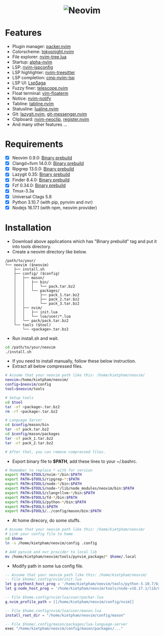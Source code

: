 <h1 align="center">
  <img src="https://raw.githubusercontent.com/neovim/neovim.github.io/master/logos/neovim-logo-300x87.png" alt="Neovim">
</h1>

# Features
- Plugin manager: [packer.nvim](https://github.com/wbthomason/packer.nvim)
- Colorscheme: [tokyonight.nvim](https://github.com/folke/tokyonight.nvim)
- File explorer: [nvim-tree.lua](https://github.com/nvim-tree/nvim-tree.lua)
- Startup: [alpha-nvim](https://github.com/goolord/alpha-nvim)
- LSP: [nvim-lspconfig](https://github.com/neovim/nvim-lspconfig)
- LSP highlighter: [nvim-treesitter](https://github.com/nvim-treesitter/nvim-treesitter)
- LSP completion: [cmp-nvim-lsp](https://github.com/hrsh7th/cmp-nvim-lsp)
- LSP UI: [LspSaga](https://github.com/glepnir/lspsaga.nvim)
- Fuzzy finer: [telescope.nvim](https://github.com/nvim-telescope/telescope.nvim)
- Float terminal: [vim-floaterm](https://github.com/voldikss/vim-floaterm)
- Notice: [nvim-notify](https://github.com/rcarriga/nvim-notify)
- Tabline: [tabline.nvim](https://github.com/kdheepak/tabline.nvim)
- Statusline: [lualine.nvim](https://github.com/nvim-lualine/lualine.nvim)
- Git: [lazygit.nvim](https://github.com/kdheepak/lazygit.nvim), [git-messenger.nvim](https://github.com/rhysd/git-messenger.vim)
- Clipboard: [nvim-neoclip](https://github.com/AckslD/nvim-neoclip.lua), [register.nvim](https://github.com/tversteeg/registers.nvim)
- And many other features ...

# Requirements
- [x] Neovim 0.9.0: [Binary prebuild](https://github.com/neovim/neovim/releases/download/nightly/nvim-linux64.tar.gz)
- [x] Clangd+llvm 14.0.0: [Binary prebuild](https://github.com/llvm/llvm-project/releases/download/llvmorg-14.0.0/clang+llvm-14.0.0-x86_64-linux-gnu-ubuntu-18.04.tar.xz)
- [x] Ripgrep 13.0.0: [Binary prebuild](https://github.com/BurntSushi/ripgrep/releases/download/13.0.0/ripgrep-13.0.0-x86_64-unknown-linux-musl.tar.gz)
- [x] Lazygit 0.35: [Binary prebuild](https://github.com/jesseduffield/lazygit/releases/download/v0.35/lazygit_0.35_Linux_x86_64.tar.gz)
- [x] Finder 8.4.0: [Binary prebuild](https://github.com/sharkdp/fd/releases/download/v8.4.0/fd-v8.4.0-x86_64-unknown-linux-gnu.tar.gz)
- [x] Fzf 0.34.0: [Binary prebuild](https://github.com/junegunn/fzf/releases/download/0.34.0/fzf-0.34.0-linux_arm64.tar.gz)
- [x] Tmux-3.3a
- [x] Universal Ctags 5.8
- [x] Python 3.10.7 (with pip, pynvim and nvr)
- [x] Nodejs 16.17.1 (with npm, neovim provider)

# Installation
- Download above applications which has "Binary prebuild" tag and put it into tools directory.
- Create a neovim directory like below.

```shell
/path/to/your/
└── neovim ($neovim)
    ├── install.sh
    ├── config/ ($config)
    │   ├── mason/
    │   │   ├── bin/
    │   │   │   └── pack.tar.bz2             
    │   │   └── packages/
    │   │       ├── pack_1.tar.bz2 
    │   │       ├── pack_2.tar.bz2   
    │   │       └── pack_3.tar.bz2  
    │   ├── nvim/
    │   │   ├── init.lua
    │   │   └── lua/user/*.lua
    │   └── pack/pack.tar.bz2
    └── tools ($tool)
        └── <package>.tar.bz2
```
- Run install.sh and wait.
```bash
cd /path/to/your/neovim
./install.sh
```

- If you need to install manually, follow these below instruction.
- Extract all below compressed files.

```bash
# Assume that your neovim path like this: /home/kietpham/neovim/
neovim=/home/kietpham/neovim/
config=$neovim/config
tool=$neovim/tools

# Setup tools
cd $tool
tar -xf <package>.tar.bz2
rm -rf <package>.tar.bz2

# Language Server
cd $config/mason/bin
tar -xf pack.tar.bz2
cd $config/mason/packages
tar -xf pack_1.tar.bz2
tar -xf pack_2.tar.bz2

# After that, you can remove compressed files.
```

- Export binary file to **$PATH**, add these lines to your ~/.bashrc.
 
```bash
# Remember to replace * with for version
export PATH=$TOOLS/nvim-*/bin:$PATH
export PATH=$TOOLS/ripgrep-*:$PATH
export PATH=$TOOLS/node-*/bin:$PATH
export PATH=$TOOLS/node-*/lib/node_modules/neovim/bin:$PATH
export PATH=$TOOLS/clang+llvm-*/bin:$PATH
export PATH=$TOOLS/fd-*/bin:$PATH
export PATH=$TOOLS/python-*/bin:$PATH
export PATH=$TOOLS:$PATH
export PATH=$TOOLS/../config/mason/bin:$PATH
```

- At home direcory, do some stuffs.

```bash
# Assume that your neovim path like this: /home/kietpham/neovim/
# Link your config file to home
cd $home
ln -s /home/kietpham/neovim/config .config

# Add pynvim and nvr provider to local lib
mv /home/kietpham/neovim/tools/pynvim_package/* $home/.local
```

- Modify path in some lua config file.

```lua
-- Assume that your neovim path like this: /home/kietpham/neovim/
-- File $home/.config/nvim/init.lua
let g:python3_host_prog = '/home/kietpham/neovim/tools/python-3.10.7/bin/python3'
let g:node_host_prog = '/home/kietpham/neovim/tools/node-v16.17.1/lib/node_modules/neovim/bin/cli.js'

-- File $home.config/nvim/lua/user/packer.lua
g.nvim_profile_path = [[/home/kietpham/neovim/config/nvim]]

-- File $home.config/nvim/lua/user/mason.lua
install_root_dir = "/home/kietpham/neovim/config/mason"

-- File $home/.config/mason/packages/lua-language-server
exec "/home/kietpham/neovim/config/mason/packages/..."
```
